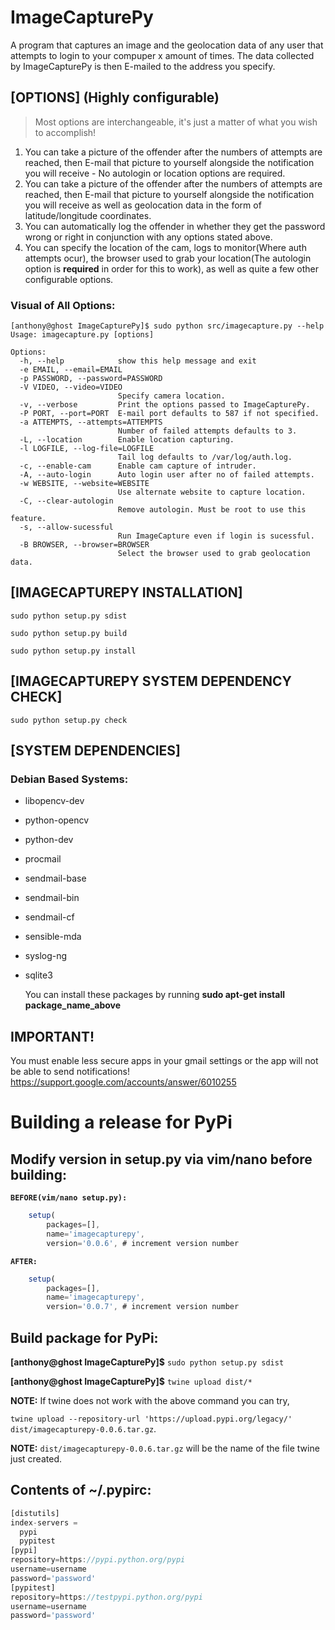 # ImageCapturePy
A program that captures an image and the geolocation data of any user that attempts to login to your compuper x amount of times. The data collected by ImageCapturePy is then E-mailed to the address you specify.

## [OPTIONS] (Highly configurable)
>Most options are interchangeable, it's just a matter of what you wish to accomplish!
1) You can take a picture of the offender after the numbers of attempts are reached, then E-mail that picture to yourself alongside the notification you will receive - No autologin or location options are required.
2) You can take a picture of the offender after the numbers of attempts are reached, then E-mail that picture to yourself alongside the notification you will receive as well as geolocation data in the form of latitude/longitude coordinates.
3) You can automatically log the offender in whether they get the password wrong or right in conjunction with any options stated above.
4) You can specify the location of the cam, logs to monitor(Where auth attempts ocur), the browser used to grab your location(The autologin option is **required** in order for this to work), as well as quite a few other configurable options.

### Visual of All Options:
```
[anthony@ghost ImageCapturePy]$ sudo python src/imagecapture.py --help
Usage: imagecapture.py [options]

Options:
  -h, --help            show this help message and exit
  -e EMAIL, --email=EMAIL
  -p PASSWORD, --password=PASSWORD
  -V VIDEO, --video=VIDEO
                        Specify camera location.
  -v, --verbose         Print the options passed to ImageCapturePy.
  -P PORT, --port=PORT  E-mail port defaults to 587 if not specified.
  -a ATTEMPTS, --attempts=ATTEMPTS
                        Number of failed attempts defaults to 3.
  -L, --location        Enable location capturing.
  -l LOGFILE, --log-file=LOGFILE
                        Tail log defaults to /var/log/auth.log.
  -c, --enable-cam      Enable cam capture of intruder.
  -A, --auto-login      Auto login user after no of failed attempts.
  -w WEBSITE, --website=WEBSITE
                        Use alternate website to capture location.
  -C, --clear-autologin
                        Remove autologin. Must be root to use this feature.
  -s, --allow-sucessful
                        Run ImageCapture even if login is sucessful.
  -B BROWSER, --browser=BROWSER
                        Select the browser used to grab geolocation data.
```

## [IMAGECAPTUREPY INSTALLATION]
```
sudo python setup.py sdist 
```
```
sudo python setup.py build
```
```
sudo python setup.py install
```

## [IMAGECAPTUREPY SYSTEM DEPENDENCY CHECK]
```
sudo python setup.py check
```

## [SYSTEM DEPENDENCIES]

### Debian Based Systems:

* libopencv-dev
* python-opencv
* python-dev
* procmail
* sendmail-base 
* sendmail-bin
* sendmail-cf
* sensible-mda
* syslog-ng
* sqlite3

   You can install these packages by running **sudo apt-get install package_name_above**

## IMPORTANT!
You must enable less secure apps in your gmail settings or the app will not be able to send notifications!
https://support.google.com/accounts/answer/6010255

# Building a release for PyPi

## Modify version in setup.py via vim/nano before building:
**`BEFORE(vim/nano setup.py):`**
```javascript
    setup(
        packages=[],
        name='imagecapturepy',
        version='0.0.6', # increment version number
```
**`AFTER:`**
```javascript
    setup(
        packages=[],
        name='imagecapturepy',
        version='0.0.7', # increment version number
```
## Build package for PyPi:

**[anthony@ghost ImageCapturePy]$** `sudo python setup.py sdist`
  
**[anthony@ghost ImageCapturePy]$** `twine upload dist/*`
  
**NOTE:** If twine does not work with the above command you can try,

`twine upload --repository-url 'https://upload.pypi.org/legacy/' dist/imagecapturepy-0.0.6.tar.gz`.
   
   
**NOTE:** `dist/imagecapturepy-0.0.6.tar.gz` will be the name of the file twine just created.

## Contents of ~/.pypirc:
```javascript
[distutils]
index-servers =
  pypi
  pypitest
[pypi]
repository=https://pypi.python.org/pypi
username=username
password='password'
[pypitest]
repository=https://testpypi.python.org/pypi
username=username
password='password'
```
